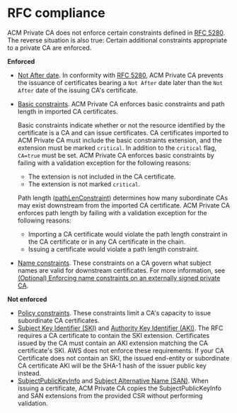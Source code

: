 # RFC compliance<a name="RFC-compliance"></a>

ACM Private CA does not enforce certain constraints defined in [RFC 5280](https://datatracker.ietf.org/doc/html/rfc5280)\. The reverse situation is also true: Certain additional constraints appropriate to a private CA are enforced\.

**Enforced**
+ [Not After date](https://datatracker.ietf.org/doc/html/rfc5280#section-4.1.2.5)\. In conformity with [RFC 5280](https://datatracker.ietf.org/doc/html/rfc5280), ACM Private CA prevents the issuance of certificates bearing a `Not After` date later than the `Not After` date of the issuing CA's certificate\.
+ [Basic constraints](https://datatracker.ietf.org/doc/html/rfc5280#section-4.2.1.9)\. ACM Private CA enforces basic constraints and path length in imported CA certificates\. 

  Basic constraints indicate whether or not the resource identified by the certificate is a CA and can issue certificates\. CA certificates imported to ACM Private CA must include the basic constraints extension, and the extension must be marked `critical`\. In addition to the `critical` flag, `CA=true` must be set\. ACM Private CA enforces basic constraints by failing with a validation exception for the following reasons:
  + The extension is not included in the CA certificate\.
  + The extension is not marked `critical`\.

  Path length \([pathLenConstraint](PcaTerms.md#terms-pathlength)\) determines how many subordinate CAs may exist downstream from the imported CA certificate\. ACM Private CA enforces path length by failing with a validation exception for the following reasons:
  + Importing a CA certificate would violate the path length constraint in the CA certificate or in any CA certificate in the chain\.
  + Issuing a certificate would violate a path length constraint\.
+ [Name constraints](https://datatracker.ietf.org/doc/html/rfc5280#section-4.2.1.10)\. These constraints on a CA govern what subject names are valid for downstream certificates\. For more information, see [\(Optional\) Enforcing name constraints on an externally signed private CA](name_constraints.md)\.

**Not enforced**
+ [Policy constraints](https://datatracker.ietf.org/doc/html/rfc5280#section-4.2.1.11)\. These constraints limit a CA's capacity to issue subordinate CA certificates\.
+ [Subject Key Identifier \(SKI\)](https://datatracker.ietf.org/doc/html/rfc5280#section-4.2.1.2) and [Authority Key Identifier \(AKI\)](https://datatracker.ietf.org/doc/html/rfc5280#section-4.2.1.1)\. The RFC requires a CA certificate to contain the SKI extension\. Certificates issued by the CA must contain an AKI extension matching the CA certificate's SKI\. AWS does not enforce these requirements\. If your CA Certificate does not contain an SKI, the issued end\-entity or subordinate CA certificate AKI will be the SHA\-1 hash of the issuer public key instead\.
+ [SubjectPublicKeyInfo](https://datatracker.ietf.org/doc/html/rfc5280#section-4.1) and [Subject Alternative Name \(SAN\)](https://datatracker.ietf.org/doc/html/rfc5280#section-4.2.1.6)\. When issuing a certificate, ACM Private CA copies the SubjectPublicKeyInfo and SAN extensions from the provided CSR without performing validation\.